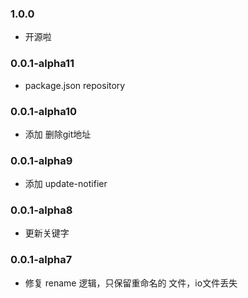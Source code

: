 ### 1.0.0
  - 开源啦

### 0.0.1-alpha11
  - package.json repository

### 0.0.1-alpha10
  - 添加 删除git地址

### 0.0.1-alpha9
  - 添加 update-notifier

### 0.0.1-alpha8
  - 更新关键字
  
### 0.0.1-alpha7
  - 修复 rename 逻辑，只保留重命名的 文件，io文件丢失